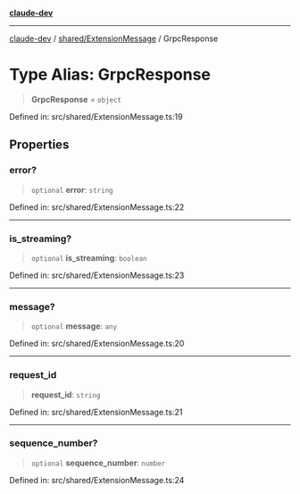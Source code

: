 [**claude-dev**](../../../README.md)

***

[claude-dev](../../../README.md) / [shared/ExtensionMessage](../README.md) / GrpcResponse

# Type Alias: GrpcResponse

> **GrpcResponse** = `object`

Defined in: src/shared/ExtensionMessage.ts:19

## Properties

### error?

> `optional` **error**: `string`

Defined in: src/shared/ExtensionMessage.ts:22

***

### is\_streaming?

> `optional` **is\_streaming**: `boolean`

Defined in: src/shared/ExtensionMessage.ts:23

***

### message?

> `optional` **message**: `any`

Defined in: src/shared/ExtensionMessage.ts:20

***

### request\_id

> **request\_id**: `string`

Defined in: src/shared/ExtensionMessage.ts:21

***

### sequence\_number?

> `optional` **sequence\_number**: `number`

Defined in: src/shared/ExtensionMessage.ts:24
